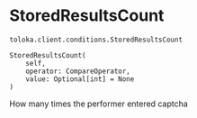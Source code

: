 # StoredResultsCount
`toloka.client.conditions.StoredResultsCount`

```
StoredResultsCount(
    self,
    operator: CompareOperator,
    value: Optional[int] = None
)
```

How many times the performer entered captcha

